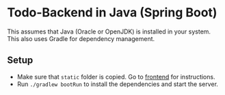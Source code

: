 # Todo-Backend in Java (Spring Boot)

This assumes that Java (Oracle or OpenJDK) is installed in your system. This also uses Gradle for dependency management.

## Setup

- Make sure that `static` folder is copied. Go to [frontend](../../frontend/README.md) for instructions.
- Run `./gradlew bootRun` to install the dependencies and start the server.
